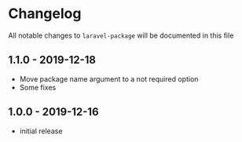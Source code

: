 # Changelog

All notable changes to `laravel-package` will be documented in this file

## 1.1.0 - 2019-12-18

- Move package name argument to a not required option
- Some fixes

## 1.0.0 - 2019-12-16

- initial release
